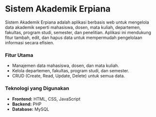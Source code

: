 # Sistem Akademik Erpiana

Sistem Akademik Erpiana adalah aplikasi berbasis web untuk mengelola data akademik seperti mahasiswa, dosen, mata kuliah, departemen, fakultas, program studi, semester, dan penelitian. Aplikasi ini mendukung fitur tambah, edit, dan hapus data untuk mempermudah pengelolaan informasi secara efisien.

### Fitur Utama
- Manajemen data mahasiswa, dosen, dan mata kuliah.
- Kelola departemen, fakultas, program studi, dan semester.
- CRUD (Create, Read, Update, Delete) untuk semua data.

### Teknologi yang Digunakan
- **Frontend:** HTML, CSS, JavaScript
- **Backend:** PHP
- **Database:** MySQL
